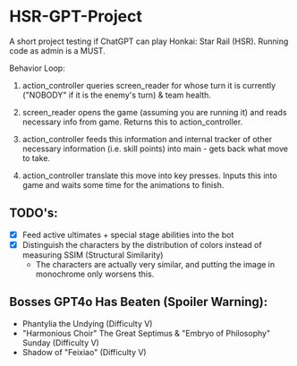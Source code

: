 # HSR-GPT-Project
 A short project testing if ChatGPT can play Honkai: Star Rail (HSR).
 Running code as admin is a MUST.

Behavior Loop:

1. action_controller queries screen_reader for whose turn it is currently ("NOBODY" if it is the enemy's turn) & team health.

2. screen_reader opens the game (assuming you are running it) and reads necessary info from game. Returns this to action_controller.

3. action_controller feeds this information and internal tracker of other necessary information (i.e. skill points) into main - gets back what move to take.

4. action_controller translate this move into key presses. Inputs this into game and waits some time for the animations to finish.

## TODO's:
- [x] Feed active ultimates + special stage abilities into the bot
- [X] Distinguish the characters by the distribution of colors instead of measuring SSIM (Structural Similarity)
    * The characters are actually very similar, and putting the image in monochrome only worsens this. 

## Bosses GPT4o Has Beaten (Spoiler Warning):
- Phantylia the Undying (Difficulty V)
- "Harmonious Choir" The Great Septimus & "Embryo of Philosophy" Sunday (Difficulty V)
- Shadow of "Feixiao" (Difficulty V)